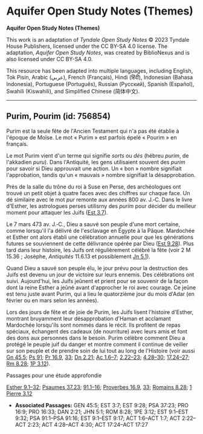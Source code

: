 # Aquifer Open Study Notes (Themes)

**Aquifer Open Study Notes (Themes)**

This work is an adaptation of *Tyndale Open Study Notes* © 2023 Tyndale House Publishers, licensed under the CC BY\-SA 4\.0 license. The adaptation, *Aquifer Open Study Notes*, was created by BiblioNexus and is also licensed under CC BY\-SA 4\.0\.

This resource has been adapted into multiple languages, including English, Tok Pisin, Arabic (عربي), French (Français), Hindi (हिंदी), Indonesian (Bahasa Indonesia), Portuguese (Português), Russian (Русский), Spanish (Español), Swahili (Kiswahili), and Simplified Chinese (简体中文).



--------------------------------

## Purim, Pourim (id: 756854)

Purim est la seule fête de l'Ancien Testament qui n'a pas été établie à l'époque de Moïse. Le mot « Purim » est parfois épelé « Pourim » en français. 

Le mot Purim vient d'un terme qui signifie *sorts* ou *dés* (hébreu *purim*, de l'akkadien *puru*). Dans l'Antiquité, les gens utilisaient souvent des *purim* pour savoir si Dieu approuvait une action. Un « bon » nombre signifiait l'approbation, tandis qu'un « mauvais » nombre signifiait la désapprobation.

Près de la salle du trône du roi à Suse en Perse, des archéologues ont trouvé un petit objet à quatre faces avec des chiffres sur chaque face. Un dé similaire avec le mot *pur* remonte aux années 800 av. J.‑C. Dans le livre d'Esther, les astrologues perses utilisrny des *purim* pour décider du meilleur moment pour attaquer les Juifs ([Est 3\.7](https://ref.ly/Esth3:7)).

Le 7 mars 473 av. J.‑C., Dieu a sauvé son peuple d'une mort certaine, comme lorsqu'il l'a délivré de l'esclavage en Égypte à la Pâque. Mardochée et Esther ont alors établi une célébration annuelle pour que les générations futures se souviennent de cette délivrance opérée par Dieu ([Est 9\.28](https://ref.ly/Esth9:28)). Plus tard dans leur histoire, les Juifs ont régulièrement célébré la fête (voir 2 M 15\.36 ; Josèphe, *Antiquités* 11\.6\.13 et possiblement [Jn 5\.1](https://ref.ly/John5:1)).

Quand Dieu a sauvé son peuple élu, le jour prévu pour la destruction des Juifs est devenu un jour de victoire sur leurs ennemis. Des célébrations ont suivi. Aujourd'hui, les Juifs jeûnent et prient pour se souvenir de la façon dont la reine Esther a jeûné avant d'approcher le roi avec courage. Ce jeûne est tenu juste avant Purim, qui a lieu le quatorzième jour du mois d'Adar (en février ou en mars selon les années).

Lors des jours de fête et de joie de Purim, les Juifs lisent l'histoire d'Esther, montrant bruyamment leur désapprobation d'Haman et acclamant Mardochée lorsqu'ils sont nommés dans le récit. Ils profitent de repas spéciaux, échangent des cadeaux (de nourriture) avec leurs amis et font des dons aux personnes dans le besoin. Purim célèbre comment Dieu a protégé le peuple juif du danger et montre comment il continue de veiller sur son peuple et de prendre soin de lui tout au long de l'Histoire (voir aussi [Gn 45\.5](https://ref.ly/Gen45:5); [Ps 91](https://ref.ly/Ps91:1-Ps91:16); [Pr 16\.9](https://ref.ly/Prov16:9), [33](https://ref.ly/Prov16:33); [Dn 2\.21](https://ref.ly/Dan2:21); [Ac 1\.6–7](https://ref.ly/Acts1:6-Acts1:7); [2\.22–23](https://ref.ly/Acts2:22-Acts2:23); [4\.28–30](https://ref.ly/Acts4:28-Acts4:30); [17\.24–27](https://ref.ly/Acts17:24-Acts17:27); [Rm 8\.28](https://ref.ly/Rom8:28); [1P 3\.12](https://ref.ly/1Pet3:12)).

Passages pour une étude approfondie

[Esther 9\.1–32](https://ref.ly/Esth9:1-Esth9:32); [Psaumes 37\.23](https://ref.ly/Ps37:23); [91\.1–16](https://ref.ly/Ps91:1-Ps91:16); [Proverbes 16\.9](https://ref.ly/Prov16:9), [33](https://ref.ly/Prov16:33); [Romains 8\.28](https://ref.ly/Rom8:28); [1 Pierre 3\.12](https://ref.ly/1Pet3:12)

* **Associated Passages:** GEN 45:5; EST 3:7; EST 9:28; PSA 37:23; PRO 16:9; PRO 16:33; DAN 2:21; JHN 5:1; ROM 8:28; 1PE 3:12; EST 9:1–EST 9:32; PSA 91:1–PSA 91:16; EST 9:1–EST 9:17; ACT 1:6–ACT 1:7; ACT 2:22–ACT 2:23; ACT 4:28–ACT 4:30; ACT 17:24–ACT 17:27

